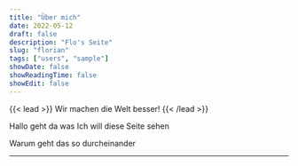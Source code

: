 ```yaml
---
title: "Über mich"
date: 2022-05-12
draft: false
description: "Flo's Seite"
slug: "florian"
tags: ["users", "sample"]
showDate: false
showReadingTime: false
showEdit: false
---
```


{{< lead >}}
Wir machen die Welt besser!
{{< /lead >}}

Hallo geht da was
Ich will diese Seite sehen

Warum geht das so durcheinander

---
